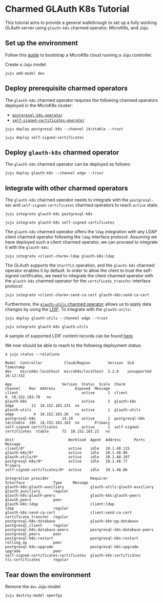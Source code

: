 # Charmed GLAuth K8s Tutorial

This tutorial aims to provide a general walkthrough to set up a fully working
GLAuth server using `glauth-k8s` charmed operator, MicroK8s, and Juju.

## Set up the environment

Follow
this [guide](https://juju.is/docs/juju/set-up--tear-down-your-test-environment)
to bootstrap a MicroK8s cloud running a Juju controller.

Create a Juju model:

```shell
juju add-model dev
```

## Deploy prerequisite charmed operators

The `glauth-k8s` charmed operator requires the following charmed operators
deployed in the MicroK8s cluster:

- [`postgresql-k8s-operator`](https://charmhub.io/postgresql-k8s)
- [`self-signed-certificates-operator`](https://charmhub.io/self-signed-certificates)

```shell
juju deploy postgresql-k8s --channel 14/stable --trust

juju deploy self-signed-certificates
```

## Deploy `glauth-k8s` charmed operator

The `glauth-k8s` charmed operator can be deployed as follows:

```shell
juju deploy glauth-k8s --channel edge --trust
```

## Integrate with other charmed operators

The `glauth-k8s` charmed operator needs to integrate with the `postgresql-k8s`
and `self-signed-certificates` charmed operators to reach `active` state:

```shell
juju integrate glauth-k8s postgresql-k8s

juju integrate glauth-k8s self-signed-certificates
```

The `glauth-k8s` charmed operator offers the `ldap` integration with any LDAP
client charmed operator following the `ldap` interface protocol. Assuming we
have deployed such a client charmed operator, we can proceed to integrate it
with the `glauth-k8s`:

```shell
juju integrate <client-charm>:ldap glauth-k8s:ldap
```

The GLAuth supports the `StartTLS` operation, and the `glauth-k8s` charmed
operator enables it by default. In order to allow the client to trust the
self-signed certificates, we need to integrate the client charmed operator with
the `glauth-k8s` charmed operator for the `certificate_transfer` interface
protocol:

```shell
juju integrate <client-charm>:send-ca-cert glauth-k8s:send-ca-cert
```

Furthermore,
the [`glauth-utils` charmed operator](https://charmhub.io/glauth-utils) allows
us to apply data changes by using
the [LDIF](https://datatracker.ietf.org/doc/html/rfc2849). To integrate with
the `glauth-utils`:

```shell
juju deploy glauth-utils --channel edge --trust

juju integrate glauth-k8s glauth-utils
```

A sample of supported LDIF content records can be
found [here](https://github.com/canonical/glauth-utils/blob/main/SAMPLES.md).

We now should be able to reach to the following deployment status:

```shell
$ juju status --relations

Model  Controller          Cloud/Region        Version  SLA          Timestamp
dev    microk8s-localhost  microk8s/localhost  3.2.0    unsupported  16:12:33Z

App                       Version  Status  Scale  Charm                     Channel    Rev  Address         Exposed  Message
client                             active      1  client                                 0  10.152.183.78   no
glauth-k8s                         active      1  glauth-k8s                edge        13  10.152.183.231  no
glauth-utils                       active      1  glauth-utils              edge         4  10.152.183.26   no
postgresql-k8s            14.10    active      1  postgresql-k8s            14/stable  193  10.152.183.163  no       Primary
self-signed-certificates           active      1  self-signed-certificates  stable      72  10.152.183.21   no

Unit                         Workload  Agent  Address      Ports  Message
client/0*                    active    idle   10.1.48.115
glauth-k8s/0*                active    idle   10.1.48.96
glauth-utils/0*              active    idle   10.1.48.107
postgresql-k8s/0*            active    idle   10.1.48.77          Primary
self-signed-certificates/0*  active    idle   10.1.48.86

Integration provider                   Requirer                       Interface             Type     Message
glauth-k8s:glauth-auxiliary            glauth-utils:glauth-auxiliary  glauth_auxiliary      regular
glauth-k8s:glauth-peers                glauth-k8s:glauth-peers        glauth_peers          peer
glauth-k8s:ldap                        client:ldap                    ldap                  regular
glauth-k8s:send-ca-cert                client:send-ca-cert            certificate_transfer  regular
postgresql-k8s:database                glauth-k8s:pg-database         postgresql_client     regular
postgresql-k8s:database-peers          postgresql-k8s:database-peers  postgresql_peers      peer
postgresql-k8s:restart                 postgresql-k8s:restart         rolling_op            peer
postgresql-k8s:upgrade                 postgresql-k8s:upgrade         upgrade               peer
self-signed-certificates:certificates  glauth-k8s:certificates        tls-certificates      regular
```

## Tear down the environment

Remove the `dev` Juju model:

```shell
juju destroy-model openfga
```

